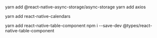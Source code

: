  yarn add @react-native-async-storage/async-storage
yarn add axios


yarn add  react-native-calendars

yarn add react-native-table-component
 npm i --save-dev @types/react-native-table-component 